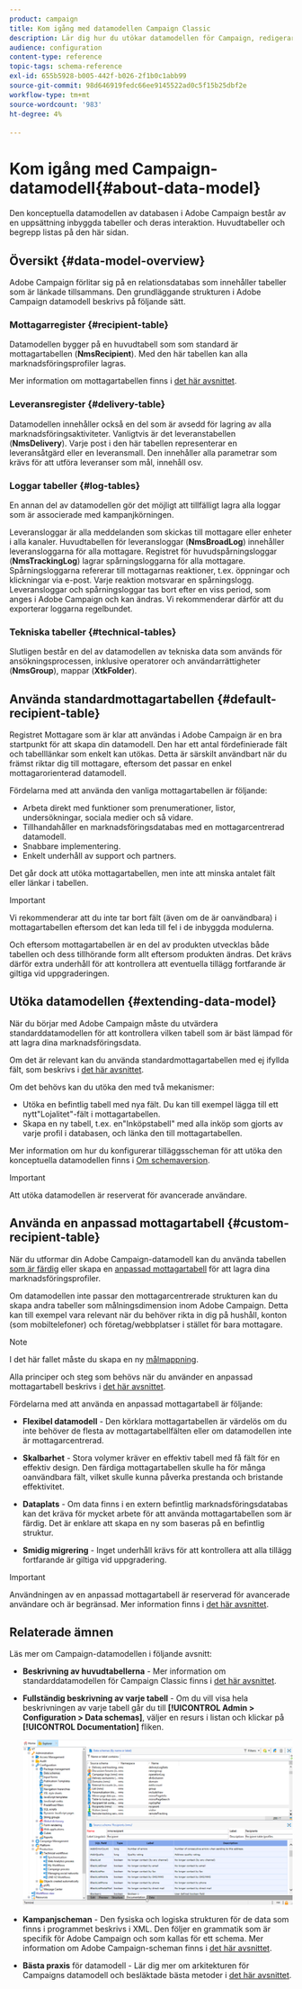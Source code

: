 ```yaml
---
product: campaign
title: Kom igång med datamodellen Campaign Classic
description: Lär dig hur du utökar datamodellen för Campaign, redigerar scheman, använder API:er med mera
audience: configuration
content-type: reference
topic-tags: schema-reference
exl-id: 655b5928-b005-442f-b026-2f1b0c1abb99
source-git-commit: 98d646919fedc66ee9145522ad0c5f15b25dbf2e
workflow-type: tm+mt
source-wordcount: '983'
ht-degree: 4%

---
```


# Kom igång med Campaign-datamodell{#about-data-model}

Den konceptuella datamodellen av databasen i Adobe Campaign består av en uppsättning inbyggda tabeller och deras interaktion. Huvudtabeller och begrepp listas på den här sidan.

## Översikt {#data-model-overview}

Adobe Campaign förlitar sig på en relationsdatabas som innehåller tabeller som är länkade tillsammans. Den grundläggande strukturen i Adobe Campaign datamodell beskrivs på följande sätt.

### Mottagarregister {#recipient-table}

Datamodellen bygger på en huvudtabell som som standard är mottagartabellen (**NmsRecipient**). Med den här tabellen kan alla marknadsföringsprofiler lagras.

Mer information om mottagartabellen finns i [det här avsnittet](#default-recipient-table).

### Leveransregister {#delivery-table}

Datamodellen innehåller också en del som är avsedd för lagring av alla marknadsföringsaktiviteter. Vanligtvis är det leveranstabellen (**NmsDelivery**). Varje post i den här tabellen representerar en leveransåtgärd eller en leveransmall. Den innehåller alla parametrar som krävs för att utföra leveranser som mål, innehåll osv.

### Loggar tabeller {#log-tables}

En annan del av datamodellen gör det möjligt att tillfälligt lagra alla loggar som är associerade med kampanjkörningen.

Leveransloggar är alla meddelanden som skickas till mottagare eller enheter i alla kanaler. Huvudtabellen för leveransloggar (**NmsBroadLog**) innehåller leveransloggarna för alla mottagare.
Registret för huvudspårningsloggar (**NmsTrackingLog**) lagrar spårningsloggarna för alla mottagare. Spårningsloggarna refererar till mottagarnas reaktioner, t.ex. öppningar och klickningar via e-post. Varje reaktion motsvarar en spårningslogg.
Leveransloggar och spårningsloggar tas bort efter en viss period, som anges i Adobe Campaign och kan ändras. Vi rekommenderar därför att du exporterar loggarna regelbundet.

### Tekniska tabeller {#technical-tables}

Slutligen består en del av datamodellen av tekniska data som används för ansökningsprocessen, inklusive operatorer och användarrättigheter (**NmsGroup**), mappar (**XtkFolder**).

## Använda standardmottagartabellen {#default-recipient-table}

Registret Mottagare som är klar att användas i Adobe Campaign är en bra startpunkt för att skapa din datamodell. Den har ett antal fördefinierade fält och tabelllänkar som enkelt kan utökas. Detta är särskilt användbart när du främst riktar dig till mottagare, eftersom det passar en enkel mottagarorienterad datamodell.

Fördelarna med att använda den vanliga mottagartabellen är följande:

* Arbeta direkt med funktioner som prenumerationer, listor, undersökningar, sociala medier och så vidare.
* Tillhandahåller en marknadsföringsdatabas med en mottagarcentrerad datamodell.
* Snabbare implementering.
* Enkelt underhåll av support och partners.

Det går dock att utöka mottagartabellen, men inte att minska antalet fält eller länkar i tabellen.

>[!IMPORTANT]
>
>Vi rekommenderar att du inte tar bort fält (även om de är oanvändbara) i mottagartabellen eftersom det kan leda till fel i de inbyggda modulerna.

Och eftersom mottagartabellen är en del av produkten utvecklas både tabellen och dess tillhörande form allt eftersom produkten ändras. Det krävs därför extra underhåll för att kontrollera att eventuella tillägg fortfarande är giltiga vid uppgraderingen.

## Utöka datamodellen {#extending-data-model}

När du börjar med Adobe Campaign måste du utvärdera standarddatamodellen för att kontrollera vilken tabell som är bäst lämpad för att lagra dina marknadsföringsdata.

Om det är relevant kan du använda standardmottagartabellen med ej ifyllda fält, som beskrivs i [det här avsnittet](#default-recipient-table).

Om det behövs kan du utöka den med två mekanismer:

* Utöka en befintlig tabell med nya fält. Du kan till exempel lägga till ett nytt&quot;Lojalitet&quot;-fält i mottagartabellen.
* Skapa en ny tabell, t.ex. en&quot;Inköpstabell&quot; med alla inköp som gjorts av varje profil i databasen, och länka den till mottagartabellen.

Mer information om hur du konfigurerar tilläggsscheman för att utöka den konceptuella datamodellen finns i [Om schemaversion](../../configuration/using/about-schema-edition.md).

>[!IMPORTANT]
>
>Att utöka datamodellen är reserverat för avancerade användare.

## Använda en anpassad mottagartabell {#custom-recipient-table}

När du utformar din Adobe Campaign-datamodell kan du använda tabellen [som är färdig](#default-recipient-table) eller skapa en [anpassad mottagartabell](../../configuration/using/about-custom-recipient-table.md) för att lagra dina marknadsföringsprofiler.

Om datamodellen inte passar den mottagarcentrerade strukturen kan du skapa andra tabeller som målningsdimension inom Adobe Campaign. Detta kan till exempel vara relevant när du behöver rikta in dig på hushåll, konton (som mobiltelefoner) och företag/webbplatser i stället för bara mottagare.

>[!NOTE]
>
>I det här fallet måste du skapa en ny [målmappning](../../configuration/using/target-mapping.md).

Alla principer och steg som behövs när du använder en anpassad mottagartabell beskrivs i [det här avsnittet](../../configuration/using/about-custom-recipient-table.md).

Fördelarna med att använda en anpassad mottagartabell är följande:

* **Flexibel datamodell**  - Den körklara mottagartabellen är värdelös om du inte behöver de flesta av mottagartabellfälten eller om datamodellen inte är mottagarcentrerad.

* **Skalbarhet**  - Stora volymer kräver en effektiv tabell med få fält för en effektiv design. Den färdiga mottagartabellen skulle ha för många oanvändbara fält, vilket skulle kunna påverka prestanda och bristande effektivitet.

* **Dataplats**  - Om data finns i en extern befintlig marknadsföringsdatabas kan det kräva för mycket arbete för att använda mottagartabellen som är färdig. Det är enklare att skapa en ny som baseras på en befintlig struktur.

* **Smidig migrering**  - Inget underhåll krävs för att kontrollera att alla tillägg fortfarande är giltiga vid uppgradering.

>[!IMPORTANT]
>
>Användningen av en anpassad mottagartabell är reserverad för avancerade användare och är begränsad. Mer information finns i [det här avsnittet](../../configuration/using/about-custom-recipient-table.md).

## Relaterade ämnen

Läs mer om Campaign-datamodellen i följande avsnitt:

* **Beskrivning av huvudtabellerna**  - Mer information om standarddatamodellen för Campaign Classic finns i  [det här avsnittet](../../configuration/using/data-model-description.md).

* **Fullständig beskrivning av varje tabell**  - Om du vill visa hela beskrivningen av varje tabell går du till  **[!UICONTROL Admin > Configuration > Data schemas]**, väljer en resurs i listan och klickar på  **[!UICONTROL Documentation]** fliken.

   ![](assets/data-model_documentation-tab.png)


* **Kampanjscheman**  - Den fysiska och logiska strukturen för de data som finns i programmet beskrivs i XML. Den följer en grammatik som är specifik för Adobe Campaign och som kallas för ett schema. Mer information om Adobe Campaign-scheman finns i [det här avsnittet](../../configuration/using/about-schema-reference.md).

* **Bästa praxis**  för datamodell - Lär dig mer om arkitekturen för Campaigns datamodell och besläktade bästa metoder i  [det här avsnittet](../../configuration/using/data-model-best-practices.md#data-model-architecture).
